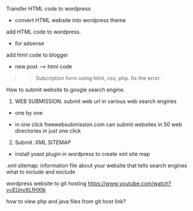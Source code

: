 Transfer HTML code to wordpress
- convert HTML website into wordpress theme 

add HTML code to wordpress.
- for adsense 

add html code to blogger
- new post --> html code

>> Subcription form using html, css, php. fix the error. 


How to submit website to google search engine.

1. WEB SUBMISSION.
submit web url in various
web search engines
- one by one

- in one click 
freewebsubmission.com 
can submit websites in 50 web directories in just one click 



2. Submit .XML SITEMAP
- install yoast plugin in wordpress
to create xml site map 

.xml sitemap:
information file about your website that tells search engines what to include and exclude 

wordpress website to git hosting
https://www.youtube.com/watch?v=EUnvXLfHXtk

how to view php and java files from git host link?
